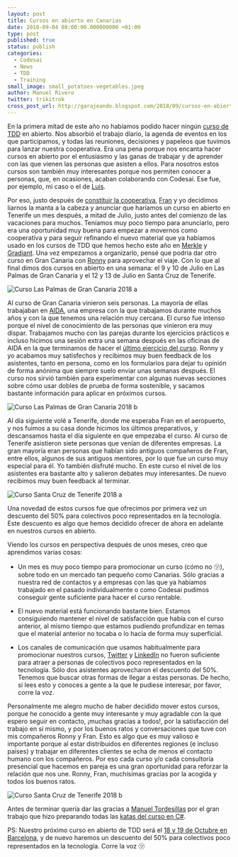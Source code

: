 ```yaml
---
layout: post
title: Cursos en abierto en Canarias
date: 2018-09-04 08:00:00.000000000 +01:00
type: post
published: true
status: publish
categories:
  - Codesai
  - News
  - TDD
  - Training
small_image: small_potatoes-vegetables.jpeg
author: Manuel Rivero
twitter: trikitrok
cross_post_url: http://garajeando.blogspot.com/2018/09/cursos-en-abierto-en-canarias.html
---
```


En la primera mitad de este año no habíamos podido hacer ningún [curso de TDD](/curso-de-tdd/) en abierto. Nos absorbió el trabajo diario, la agenda de eventos en los que participamos, y todas las reuniones, decisiones y papeleos que tuvimos para lanzar nuestra cooperativa. Era una pena porque nos encanta hacer cursos en abierto por el entusiasmo y las ganas de trabajar y de aprender con las que vienen las personas que asisten a ellos. Para nosotros estos cursos son también muy interesantes porque nos permiten conocer a personas, que, en ocasiones, acaban colaborando con Codesai. Ese fue, por ejemplo, mi caso o el de [Luis](https://twitter.com/luisrovirosa).

Por eso, justo después de [constituir la cooperativa](/2018/07/somos-coop), [Fran](https://twitter.com/fran_reyes) y yo decidimos liarnos la manta a la cabeza y anunciar que haríamos un curso en abierto en Tenerife un mes después, a mitad de Julio, justo antes del comienzo de las vacaciones para muchos. Teníamos muy poco tiempo para anunciarlo, pero era una oportunidad muy buena para empezar a movernos como cooperativa y para seguir refinando el nuevo material que ya habíamos usado en los cursos de TDD que hemos hecho este año en [Merkle](/2018/06/merkle-tdd) y [Gradiant](/2018/08/gradiant-mi-primer-curso-tdd). Una vez empezamos a organizarlo, pensé que podría dar otro curso en Gran Canaria con [Ronny](https://twitter.com/RonnyAncorini) para aprovechar el viaje. Con lo que al final dimos dos cursos en abierto en una semana: el 9 y 10 de Julio en Las Palmas de Gran Canaria y el 12 y 13 de Julio en Santa Cruz de Tenerife.

<img src="/assets/curso_lpgc_2018_1.jpg" alt="Curso Las Palmas de Gran Canaria 2018 a" />

Al curso de Gran Canaria vinieron seis personas. La mayoría de ellas trabajaban en [AIDA](https://twitter.com/AIDAsoftware), una empresa con la que trabajamos durante muchos años y con la que tenemos una relación muy cercana. El curso fue intenso porque el nivel de conocimiento de las personas que vinieron era muy dispar. Trabajamos mucho con las parejas durante los ejercicios prácticos e incluso hicimos una sesión extra una semana después en las oficinas de AIDA en la que terminamos de hacer el [último ejercicio del curso](https://github.com/Codesai/curso-tdd-java/blob/master/katas-java/coffee-machine/README.md). Ronny y yo acabamos muy satisfechos y recibimos muy buen feedback de los asistentes, tanto en persona, como en los formularios para dejar tu opinión de forma anónima que siempre suelo enviar unas semanas después. El curso nos sirvió también para experimentar con algunas nuevas secciones sobre cómo usar dobles de prueba de forma sostenible, y sacamos bastante información para aplicar en próximos cursos.

<img src="/assets/curso_lpgc_2018_2.jpg" alt="Curso Las Palmas de Gran Canaria 2018 b" />

Al día siguiente volé a Tenerife, donde me esperaba Fran en el aeropuerto, y nos fuimos a su casa donde hicimos los últimos preparativos, y descansamos hasta el día siguiente en que empezaba el curso. Al curso de Tenerife asistieron siete personas que venían de diferentes empresas. La gran mayoría eran personas que habían sido antiguos compañeros de Fran, entre ellos, algunos de sus antiguos mentores, por lo que fue un curso muy especial para él. Yo también disfruté mucho. En este curso el nivel de los asistentes era bastante alto y salieron debates muy interesantes. De nuevo recibimos muy buen feedback al terminar.

<img src="/assets/curso_tf_2018_1.jpg" alt="Curso Santa Cruz de Tenerife 2018 a" />

Una novedad de estos cursos fue que ofrecimos por primera vez un descuento del 50% para colectivos poco representados en la tecnología. Este descuento es algo que hemos decidido ofrecer de ahora en adelante en nuestros cursos en abierto.

Viendo los cursos en perspectiva después de unos meses, creo que aprendimos varias cosas:

* Un mes es muy poco tiempo para promocionar un curso (cómo no ㋡), sobre todo en un mercado tan pequeño como Canarias. Sólo gracias a nuestra red de contactos y a empresas con las que ya habíamos trabajado en el pasado individualmente o como Codesai pudimos conseguir gente suficiente para hacer el curso rentable.

* El nuevo material está funcionando bastante bien. Estamos consiguiendo mantener el nivel de satisfacción que había con el curso anterior, al mismo tiempo que estamos pudiendo profundizar en temas que el material anterior no tocaba o lo hacía de forma muy superficial.

* Los canales de comunicación que usamos habitualmente para promocionar nuestros cursos, [Twitter](https://twitter.com/codesaidev) y [LinkedIn](https://www.linkedin.com/company/codesai/) no fueron suficiente para atraer a personas de colectivos poco representados en la tecnología. Sólo dos asistentes aprovecharon el descuento del 50%. Tenemos que buscar otras formas de llegar a estas personas. De hecho, si lees esto y conoces a gente a la que le pudiese interesar, por favor, corre la voz.

Personalmente me alegro mucho de haber decidido mover estos cursos, porque he conocido a gente muy interesante y muy agradable con la que espero seguir en contacto, ¡muchas gracias a todos!, por la satisfacción del trabajo en sí mismo, y por los buenos ratos y conversaciones que tuve con mis compañeros Ronny y Fran. Esto es algo que es muy valioso e importante porque al estar distribuidos en diferentes regiones (e incluso países) y trabajar en diferentes clientes se echa de menos el contacto humano con los compañeros. Por eso cada curso y/o cada consultoría presencial que hacemos en pareja es una gran oportunidad para reforzar la relación que nos une. Ronny, Fran, muchísimas gracias por la acogida y todos los buenos ratos.

<img src="/assets/curso_tf_2018_2.jpg" alt="Curso Santa Cruz de Tenerife 2018 b" />

Antes de terminar quería dar las gracias a [Manuel Tordesillas](https://twitter.com/mjtordesillas) por el gran trabajo que hizo preparando todas las [katas del curso en C#](https://github.com/Codesai/curso-tdd-csharp).

PS: Nuestro próximo curso en abierto de TDD será el [18 y 19 de Octubre en Barcelona](https://twitter.com/codesaidev/status/1018803220292997120), y de nuevo haremos un descuento del 50% para colectivos poco representados en la tecnología. Corre la voz ㋡
